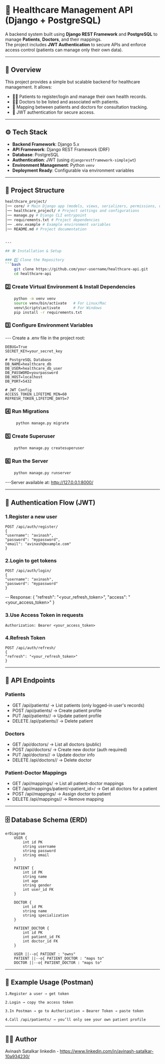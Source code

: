 # 🏥 Healthcare Management API (Django + PostgreSQL)

A backend system built using **Django REST Framework** and **PostgreSQL** to manage **Patients**, **Doctors**, and their mappings.  
The project includes **JWT Authentication** to secure APIs and enforce access control (patients can manage only their own data).

---

## 📖 Overview

This project provides a simple but scalable backend for healthcare management. It allows:
- 👩‍⚕️ Patients to register/login and manage their own health records.  
- 🧑‍⚕️ Doctors to be listed and associated with patients.  
- 🔗 Mapping between patients and doctors for consultation tracking.  
- 🔐 JWT authentication for secure access.  

---

## ⚙️ Tech Stack

- **Backend Framework**: Django 5.x  
- **API Framework**: Django REST Framework (DRF)  
- **Database**: PostgreSQL  
- **Authentication**: JWT (using `djangorestframework-simplejwt`)  
- **Environment Management**: Python `venv`  
- **Deployment Ready**: Configurable via environment variables  

---

## 📂 Project Structure
```bash
healthcare_project/
│── core/ # Main Django app (models, views, serializers, permissions, urls)
│── healthcare_project/ # Project settings and configurations
│── manage.py # Django CLI entrypoint
│── requirements.txt # Project dependencies
│── .env.example # Example environment variables
│── README.md # Project documentation


---

## 🛠️ Installation & Setup

### 1️⃣ Clone the Repository
```bash
    git clone https://github.com/your-username/healthcare-api.git
    cd healthcare-api
```
### 2️⃣ Create Virtual Environment & Install Dependencies
```bash
    python -m venv venv
    source venv/bin/activate   # For Linux/Mac
    venv\Scripts\activate      # For Windows
    pip install -r requirements.txt
```
### 3️⃣ Configure Environment Variables

--- Create a .env file in the project root:

    DEBUG=True
    SECRET_KEY=your_secret_key

    # PostgreSQL Database
    DB_NAME=healthcare_db
    DB_USER=healthcare_db_user
    DB_PASSWORD=yourpassword
    DB_HOST=localhost
    DB_PORT=5432

    # JWT Config
    ACCESS_TOKEN_LIFETIME_MIN=60
    REFRESH_TOKEN_LIFETIME_DAYS=7

### 4️⃣ Run Migrations
```bash 
     python manage.py migrate
```
### 5️⃣ Create Superuser
```bash 
    python manage.py createsuperuser
```
### 6️⃣ Run the Server
```bash 
    python manage.py runserver
```
---Server available at: http://127.0.0.1:8000/

---

## 🔑 Authentication Flow (JWT)

### 1.Register a new user

    POST /api/auth/register/
    {
    "username": "avinash",
    "password": "mypassword",
    "email": "avinash@example.com"
    }

### 2.Login to get tokens
   
    POST /api/auth/login/
    {
    "username": "avinash",
    "password": "mypassword"
    }
--
     Response:
    {
        "refresh": "<your_refresh_token>",
        "access": "<your_access_token>"
    }

### 3.Use Access Token in requests
    Authorization: Bearer <your_access_token>

### 4.Refresh Token
    POST /api/auth/refresh/
    {
    "refresh": "<your_refresh_token>"
    }

---

## 📡 API Endpoints

### Patients

   - GET /api/patients/ → List patients (only logged-in user's records)
   - POST /api/patients/ → Create patient profile
   - PUT /api/patients/<id>/ → Update patient profile
   - DELETE /api/patients/<id>/ → Delete patient

### Doctors

   - GET /api/doctors/ → List all doctors (public)
   - POST /api/doctors/ → Create new doctor (auth required)
   - PUT /api/doctors/<id>/ → Update doctor info
   - DELETE /api/doctors/<id>/ → Delete doctor

### Patient-Doctor Mappings

   - GET /api/mappings/ → List all patient-doctor mappings
   - GET /api/mappings/patient/<patient_id>/ → Get all doctors for a patient
   - POST /api/mappings/ → Assign doctor to patient
   - DELETE /api/mappings/<id>/ → Remove mapping

---


## 🗄️ Database Schema (ERD)

    erDiagram
        USER {
            int id PK
            string username
            string password
            string email
        }

        PATIENT {
            int id PK
            string name
            int age
            string gender
            int user_id FK
        }

        DOCTOR {
            int id PK
            string name
            string specialization
        }

        PATIENT_DOCTOR {
            int id PK
            int patient_id FK
            int doctor_id FK
        }

        USER ||--o{ PATIENT : "owns"
        PATIENT ||--o{ PATIENT_DOCTOR : "maps to"
        DOCTOR ||--o{ PATIENT_DOCTOR : "maps to"

---

## 🧪 Example Usage (Postman)

    1.Register a user → get token

    2.Login → copy the access token

    3.In Postman → go to Authorization → Bearer Token → paste token

    4.Call /api/patients/ → you’ll only see your own patient profile

---

## 👨‍💻 Author

 Avinash Satalkar
 linkedin - https://www.linkedin.com/in/avinash-satalkar-10a934230/
